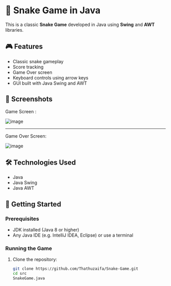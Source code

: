 # 🐍 Snake Game in Java

This is a classic **Snake Game** developed in Java using **Swing** and **AWT** libraries. 

## 🎮 Features

- Classic snake gameplay
- Score tracking
- Game Over screen
- Keyboard controls using arrow keys
- GUI built with Java Swing and AWT

## 📸 Screenshots
Game Screen : 



![image](https://github.com/user-attachments/assets/0cb02d77-c26c-4858-ba21-5e20eac3863e)






---------------------------------------------------------------------------------------------
Game Over Screen:




![image](https://github.com/user-attachments/assets/8fdedbdf-8280-4fc2-9f93-b3ce712cb6ed)



## 🛠️ Technologies Used

- Java
- Java Swing
- Java AWT

## 🚀 Getting Started

### Prerequisites

- JDK installed (Java 8 or higher)
- Any Java IDE (e.g. IntelliJ IDEA, Eclipse) or use a terminal

### Running the Game

1. Clone the repository:
   ```bash
   git clone https://github.com/Thathuzaifa/Snake-Game.git
   cd src
   SnakeGame.java
